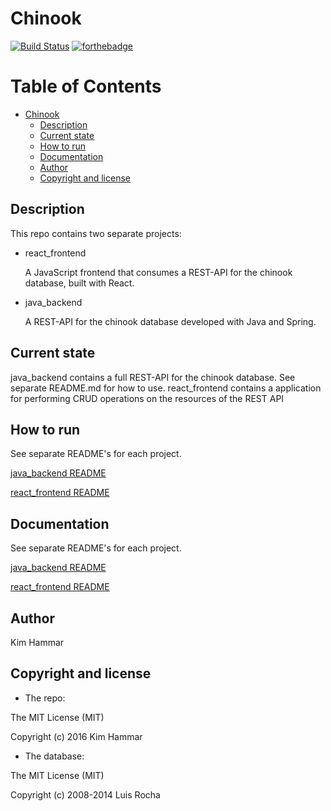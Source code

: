 # Chinook 

[![Build Status](https://travis-ci.org/Limmen/chinook.svg?branch=master)](https://travis-ci.org/Limmen/chinook)
[![forthebadge](http://forthebadge.com/images/badges/certified-snoop-lion.svg)](http://forthebadge.com)

Table of Contents
=================

  * [Chinook](#chinook)
    * [Description](#description)
    * [Current state](#current-state)
    * [How to run](#how-to-run)
    * [Documentation](#documentation)
    * [Author](#author)
    * [Copyright and license](#copyright-and-license)


## Description

This repo contains two separate projects:

  * react_frontend

    A JavaScript frontend that consumes a REST-API for the chinook database, built with React.

  * java_backend

    A REST-API for the chinook database developed with Java and Spring.

## Current state

java_backend contains a full REST-API for the chinook database. See separate README.md for how to use.
react_frontend contains a application for performing CRUD operations on the resources of the REST API

## How to run

See separate README's for each project.

[java_backend README](java_backend/chinook_rest/README.md)

[react_frontend README](react_frontend/chinook_consumer/README.md)

## Documentation

See separate README's for each project.

[java_backend README](java_backend/chinook_rest/README.md)

[react_frontend README](react_frontend/chinook_consumer/README.md)

## Author

Kim Hammar


## Copyright and license

* The repo:

The MIT License (MIT)

Copyright (c) 2016 Kim Hammar

* The database:

The MIT License (MIT)

Copyright (c) 2008-2014 Luis Rocha
